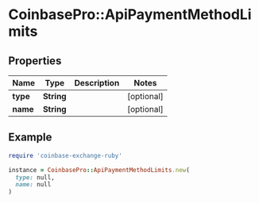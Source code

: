 # CoinbasePro::ApiPaymentMethodLimits

## Properties

| Name | Type | Description | Notes |
| ---- | ---- | ----------- | ----- |
| **type** | **String** |  | [optional] |
| **name** | **String** |  | [optional] |

## Example

```ruby
require 'coinbase-exchange-ruby'

instance = CoinbasePro::ApiPaymentMethodLimits.new(
  type: null,
  name: null
)
```

